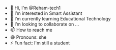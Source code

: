 - 👋 Hi, I’m @Reham-tech1
- 👀 I’m interested in Smart Assistant
- 🌱 I’m currently learning Educational Technology
- 💞️ I’m looking to collaborate on ...
- 📫 How to reach me 
- 😄 Pronouns: she
- ⚡ Fun fact: I'm still a student

<!---
Reham-tech1/Reham-tech1 is a ✨ special ✨ repository because its `README.md` (this file) appears on your GitHub profile.
You can click the Preview link to take a look at your changes.
--->
